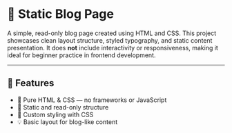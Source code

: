 # 📝 Static Blog Page

A simple, read-only blog page created using HTML and CSS. This project showcases clean layout structure, styled typography, and static content presentation. It does **not** include interactivity or responsiveness, making it ideal for beginner practice in frontend development.

---

## 📁 Features

- 📄 Pure HTML & CSS — no frameworks or JavaScript
- 🧱 Static and read-only structure
- 🎨 Custom styling with CSS
- 💡 Basic layout for blog-like content
